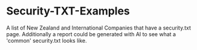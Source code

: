 # Security-TXT-Examples
A list of New Zealand and International Companies that have a security.txt page. Additionally a report could be generated with AI to see what a 'common' security.txt looks like.
